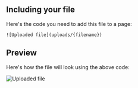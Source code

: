 ## Including your file

Here's the code you need to add this file to a page:

    ![Uploaded file](uploads/{filename})

## Preview

Here's how the file will look using the above code:

![Uploaded file](uploads/{filename})

